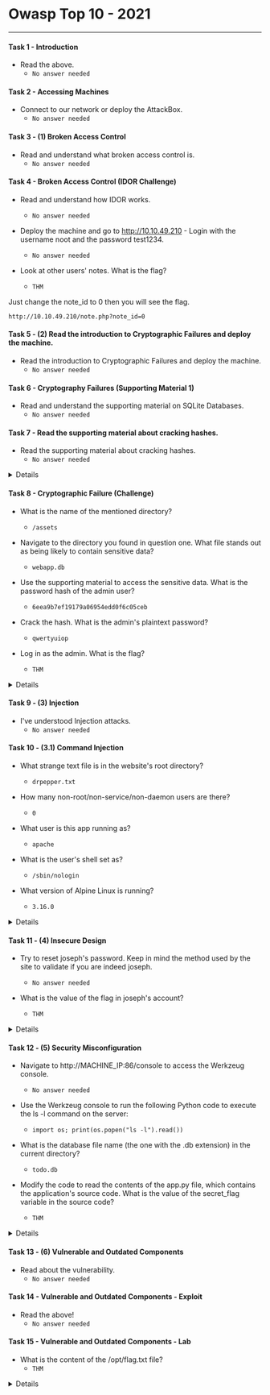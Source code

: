 # Owasp Top 10 - 2021

------------------------

#### Task 1 - Introduction

- Read the above.
	- `No answer needed`

#### Task 2 - Accessing Machines 

- Connect to our network or deploy the AttackBox.
	- `No answer needed`

#### Task 3 - (1) Broken Access Control

- Read and understand what broken access control is.
	- `No answer needed`

#### Task 4 - Broken Access Control (IDOR Challenge)

- Read and understand how IDOR works.
	- `No answer needed`

- Deploy the machine and go to http://10.10.49.210 - Login with the username noot and the password test1234.
	- `No answer needed`

- Look at other users' notes. What is the flag?
	- `THM`

Just change the note_id to 0 then you will see the flag.
```
http://10.10.49.210/note.php?note_id=0
```

#### Task 5 - (2) Read the introduction to Cryptographic Failures and deploy the machine.

- Read the introduction to Cryptographic Failures and deploy the machine.
	- `No answer needed`

#### Task 6 - Cryptography Failures (Supporting Material 1)

- Read and understand the supporting material on SQLite Databases.
	- `No answer needed`

#### Task 7 - Read the supporting material about cracking hashes.

- Read the supporting material about cracking hashes.
	- `No answer needed`
<details>
#### Steps: 

Go to crackstation.net then paste the md5 hash below

```
5f4dcc3b5aa765d61d8327deb882cf99
```
</details>

#### Task 8 - Cryptographic Failure (Challenge)

- What is the name of the mentioned directory?
	- `/assets`

- Navigate to the directory you found in question one. What file stands out as being likely to contain sensitive data?
	- `webapp.db`

- Use the supporting material to access the sensitive data. What is the password hash of the admin user?
	- `6eea9b7ef19179a06954edd0f6c05ceb`

- Crack the hash. What is the admin's plaintext password?
	- `qwertyuiop`

- Log in as the admin. What is the flag?
	- `THM`
<details>
#### Steps:
Look around the source code of the site. view-source:http://10.10.11.49:81/

![image](https://github.com/kyou00/tryhackme-writeups/assets/92074685/cc160a39-6cf7-47e7-a273-9953416c9a65)

You will find a login page. Go to that page.
Then look around the source code again for that page. view-source:http://10.10.11.49:81/login.php

![image](https://github.com/kyou00/tryhackme-writeups/assets/92074685/7918115f-88b9-4d8a-b4d7-69e2df2bca4a)

View the assets page for that site. Since the comments from login.php was telling us.

![image](https://github.com/kyou00/tryhackme-writeups/assets/92074685/1fae7843-d6ce-439b-b63c-6e624ad57713)

Download the webapp.db then use sqlite3 to that file

```
sqlite3 webapp.db
.tables
PRAGMA table_info(users);
SELECT * FROM users;
```

.table to show the columns in that table
PRAGMA table_info(users); to show the information about the column
SELECT * FROM users; to display the data from the columns

admin:6eea9b7ef19179a06954edd0f6c05ceb

Go to crackstation to crackt this md5 hash

Then login the credentials to login.php as admin you will see the THM

</details>


#### Task 9 - (3) Injection 

- I've understood Injection attacks.
	- `No answer needed`

#### Task 10 - (3.1) Command Injection

- What strange text file is in the website's root directory?
	- `drpepper.txt`

- How many non-root/non-service/non-daemon users are there?
	- `0`

- What user is this app running as?
	- `apache`

- What is the user's shell set as?
	- `/sbin/nologin`

- What version of Alpine Linux is running?
	- `3.16.0`

<details>
Steps:
Just do $(ls) command to show the file in the current directory.
	
![image](https://github.com/kyou00/tryhackme-writeups/assets/92074685/add045a9-5770-4fc5-aa80-cd8573ad96f6)

Just do $(cat /etc/passwd) to reveal the non-root/non-service/non-daemon, for the user that runs the application, and for the user shell set.

![image](https://github.com/kyou00/tryhackme-writeups/assets/92074685/961dea05-2f02-4f1b-a1d8-874d1d22302e)

Just do $(cat /etc/apline-release) to show the alpine version.

![image](https://github.com/kyou00/tryhackme-writeups/assets/92074685/0da68367-e461-4ad6-8a29-d60eee76935d)

</details>

#### Task 11 - (4) Insecure Design

- Try to reset joseph's password. Keep in mind the method used by the site to validate if you are indeed joseph.
	- `No answer needed`

- What is the value of the flag in joseph's account?
	- `THM`

<details>
Steps:

Navigate to the i forgot password section.
Use burpsuite intruder to change brute force certain possible answers

![image](https://github.com/kyou00/tryhackme-writeups/assets/92074685/dc955aa5-854b-4aeb-a1c9-c0e77a4290b6)

![image](https://github.com/kyou00/tryhackme-writeups/assets/92074685/c4ff74fa-9915-44d4-8512-8a8fed376132)

![image](https://github.com/kyou00/tryhackme-writeups/assets/92074685/db2062f7-e266-4294-8ce7-6a2ce4d56b0f)


![image](https://github.com/kyou00/tryhackme-writeups/assets/92074685/f87e7212-ce6e-45c8-be3a-620d37e0729f)

Then just login to the user joseph using the new password to get the THM
</details>


#### Task 12 - (5) Security Misconfiguration

- Navigate to http://MACHINE_IP:86/console to access the Werkzeug console.
	- `No answer needed`

- Use the Werkzeug console to run the following Python code to execute the ls -l command on the server:
	- `import os; print(os.popen("ls -l").read())`

- What is the database file name (the one with the .db extension) in the current directory?
	- `todo.db`

- Modify the code to read the contents of the app.py file, which contains the application's source code. What is the value of the secret_flag variable in the source code?
	- `THM`

<details>
Steps:

use this command to list the files in the current directory.

```
import os; print(os.popen("ls -l").read())
```

just use the cat command to view the flag from the app.py
```
import os; print(os.popen("cat app.py").read())
```
</details>

#### Task 13 - (6) Vulnerable and Outdated Components

- Read about the vulnerability.
	- `No answer needed`

#### Task 14 - Vulnerable and Outdated Components - Exploit

- Read the above!
	- `No answer needed`

#### Task 15 - Vulnerable and Outdated Components - Lab
	
- What is the content of the /opt/flag.txt file?
	- `THM`

<details>
Steps:

Download the cve from the exploit db for the CSE online bookstore.

Then use that exploit to have remote shell to the server. 

Just cat the /opt/flag to view the THM flag.
</details>